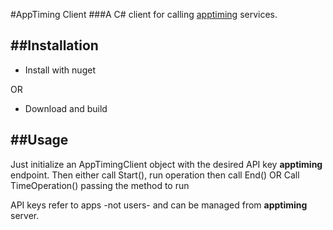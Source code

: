 #AppTiming Client
###A C# client for calling [apptiming](https://github.com/tedkx/apptiming) services.

##Installation
----
* Install with nuget

OR

* Download and build

##Usage
----
Just initialize an AppTimingClient object with the desired API key **apptiming** endpoint.
Then either call Start(), run operation then call End()
OR
Call TimeOperation() passing the method to run

API keys refer to apps -not users- and can be managed from **apptiming** server.